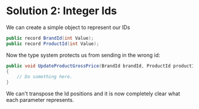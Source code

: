 # Solution 2: Integer Ids

We can create a simple object to represent our IDs

```csharp
public record BrandId(int Value);
public record ProductId(int Value);
```

Now the type system protects us from sending in the wrong id:

```csharp
public void UpdateProductGrossPrice(BrandId brandId, ProductId productId, GrossPrice grossPrice)
{
    // Do something here.
}
```

We can't transpose the Id positions and it is now completely clear what each parameter represents.